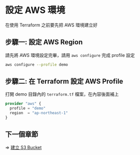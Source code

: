 # 設定 AWS 環境

在使用 Terraform 之前要先把 AWS 環境建立好

## 步驟一: 設定 AWS Region

請先將 AWS 環境設定完畢，請用 `aws configure` 完成 profile 設定

```sh
aws configure --profile demo
```

## 步驟二: 在 Terraform 設定 AWS Profile

打開 demo 目錄內的 `terraform.tf` 檔案，在內容後面補上

```tf
provider "aws" {
  profile = "demo"
  region  = "ap-northeast-1"
}
```

## 下一個章節

=> [建立 S3 Bucket](./03-provisioning-infrastructure.md)

